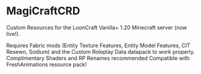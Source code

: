 # MagiCraftCRD
Custom Resources for the LoonCraft Vanilla+ 1.20 Minecraft server (now live!).

Requires Fabric mods (Entity Texture Features, Entity Model Features, CIT Resewn, Sodium) and the Custom Roleplay Data datapack to work properly.
Complimentary Shaders and RP Renames recommended
Compatible with FreshAnimations resource pack!
